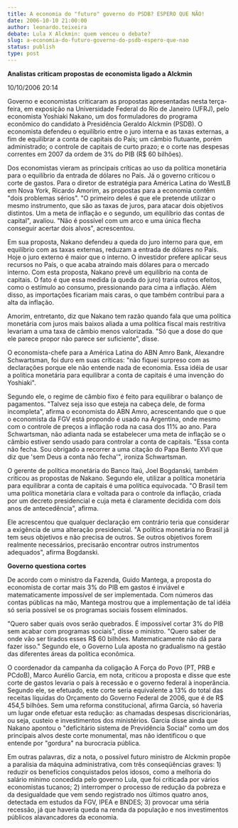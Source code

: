 ```yaml
---
title: A economia do "futuro" governo do PSDB? ESPERO QUE NÃO!
date: 2006-10-10 21:00:00
author: leonardo.teixeira
debate: Lula X Alckmin: quem venceu o debate?
slug: a-economia-do-futuro-governo-do-psdb-espero-que-nao
status: publish 
type: post
---
```


**Analistas criticam propostas de economista ligado a Alckmin**

10/10/2006 20:14   
  
Governo e economistas criticaram as propostas apresentadas nesta terça-feira, em exposição na Universidade Federal do Rio de Janeiro (UFRJ), pelo economista Yoshiaki Nakano, um dos formuladores do programa econômico do candidato à Presidência Geraldo Alckmin (PSDB). O economista defendeu o equilíbrio entre o juro interna e as taxas externas, a fim de equilibrar a conta de capitais do País; um câmbio flutuante, porém administrado; o controle de capitais de curto prazo; e o corte nas despesas correntes em 2007 da ordem de 3% do PIB (R$ 60 bilhões).   
  
Dos economistas vieram as principais críticas ao uso da política monetária para o equilíbrio da entrada de dólares no País. Já o governo criticou o corte de gastos. Para o diretor de estratégia para América Latina do WestLB em Nova York, Ricardo Amorim, as propostas para a economia contêm "dois problemas sérios". "O primeiro deles é que ele pretende utilizar o mesmo instrumento, que são as taxas de juros, para atacar dois objetivos distintos. Um a meta de inflação e o segundo, um equilíbrio das contas de capital", avaliou. "Não é possível com um arco e uma única flecha conseguir acertar dois alvos", acrescentou.   
  
Em sua proposta, Nakano defendeu a queda do juro interno para que, em equilíbrio com as taxas externas, reduzam a entrada de dólares no País. Hoje o juro externo é maior que o interno. O investidor prefere aplicar seus recursos no País, o que acaba atraindo mais dólares para o mercado interno. Com esta proposta, Nakano prevê um equilíbrio na conta de capitais. O fato é que essa medida (a queda do juro) traria outros efeitos, como o estímulo ao consumo, pressionando para cima a inflação. Além disso, as importações ficariam mais caras, o que também contribui para a alta da inflação.   
  
Amorim, entretanto, diz que Nakano tem razão quando fala que uma política monetária com juros mais baixos aliada a uma política fiscal mais restritiva levariam a uma taxa de câmbio menos valorizada. "Só que a dose do que ele parece propor não parece ser suficiente", disse.   
  
O economista-chefe para a América Latina do ABN Amro Bank, Alexandre Schwartsman, foi duro em suas críticas: "não fiquei surpreso com as declarações porque ele não entende nada de economia. Essa idéia de usar a política monetária para equilibrar a conta de capitais é uma invenção do Yoshiaki".   
  
Segundo ele, o regime de câmbio fixo é feito para equilibrar o balanço de pagamentos. "Talvez seja isso que esteja na cabeça dele, de forma incompleta", afirma o economista do ABN Amro, acrescentando que o que o economista da FGV está propondo é usado na Argentina, onde mesmo com o controle de preços a inflação roda na casa dos 11% ao ano. Para Schwartsman, não adianta nada se estabelecer uma meta de inflação se o câmbio estiver sendo usado para controlar a conta de capitais. "Essa conta não fecha. Sou obrigado a recorrer a uma citação do Papa Bento XVI que diz que 'sem Deus a conta não fecha'", ironiza Schwartsman.   
  
O gerente de política monetária do Banco Itaú, Joel Bogdanski, também criticou as propostas de Nakano. Segundo ele, utilizar a política monetária para equilibrar a conta de capitais é uma política equivocada. "O Brasil tem uma política monetária clara e voltada para o controle da inflação, criada por um decreto presidencial e cuja meta é claramente decidida com dois anos de antecedência", afirma.   
  
Ele acrescentou que qualquer declaração em contrário teria que considerar a exigência de uma alteração presidencial. "A política monetária no Brasil já tem seus objetivos e não precisa de outros. Se outros objetivos forem realmente necessários, precisarão encontrar outros instrumentos adequados", afirma Bogdanski.   
  
  
**Governo questiona cortes**   
  
De acordo com o ministro da Fazenda, Guido Mantega, a proposta do economista de cortar mais 3% do PIB em gastos é inviável e matematicamente impossível de ser implementada. Com números das contas públicas na mão, Mantega mostrou que a implementação de tal idéia só seria possível se os programas sociais fossem eliminados.   
  
"Quero saber quais ovos serão quebrados. É impossível cortar 3% do PIB sem acabar com programas sociais", disse o ministro. "Quero saber de onde vão ser tirados esses R$ 60 bilhões. Matematicamente não dá para fazer isso." Segundo ele, o Governo Lula aposta no gradualismo na gestão das diferentes áreas da política econômica.   
  
O coordenador da campanha da coligação A Força do Povo (PT, PRB e PCdoB), Marco Aurélio Garcia, em nota, criticou a proposta e disse que este corte de gastos levaria o país à recessão e o governo federal à inoperância. Segundo ele, se efetuado, este corte seria equivalente a 13% do total das receitas líquidas do Orçamento do Governo Federal de 2006, que é de R$ 454,5 bilhões. Sem uma reforma constitucional, afirma Garcia, só haveria um lugar onde efetuar esta redução: as chamadas despesas discricionárias, ou seja, custeio e investimentos dos ministérios. Garcia disse ainda que Nakano apontou o "deficitário sistema de Previdência Social" como um dos principais alvos deste corte monumental, mas não identificou o que entende por "gordura" na burocracia pública.   
  
Em outras palavras, diz a nota, o possível futuro ministro de Alckmin propõe a paralisia da máquina administrativa, com três conseqüências graves: 1) reduzir os benefícios conquistados pelos idosos, como a melhoria do salário mínimo concedida pelo governo Lula, que foi criticada por vários economistas tucanos; 2) interromper o processo de redução da pobreza e da desigualdade que vem sendo registrado nos últimos quatro anos, detectada em estudos da FGV, IPEA e BNDES; 3) provocar uma séria recessão, já que haveria queda na renda da população e nos investimentos públicos alavancadores da economia.   



